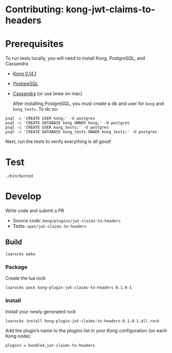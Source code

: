 # Contributing: kong-jwt-claims-to-headers

# Prerequisites

To run tests locally, you will need to install Kong, PostgreSQL, and Cassandra

- [Kong 0.14.1](https://konghq.com/install/)
- [PostgreSQL](https://www.postgresql.org/download/)
- [Cassandra](http://cassandra.apache.org/download/) (or use brew on mac)

  After installing PostgreSQL, you must create a db and user for `kong` and `kong_tests`. To do so:

```shell
psql -c 'CREATE USER kong;' -U postgres
psql -c 'CREATE DATABASE kong OWNER kong;' -U postgres
psql -c 'CREATE USER kong_tests;' -U postgres
psql -c 'CREATE DATABASE kong_tests OWNER kong_tests;' -U postgres
```

Next, run the tests to verify everything is all good!

# Test

```shell
./bin/busted
```

# Develop

Write code and submit a PR

- Source code: `kong/plugins/jwt-claims-to-headers`
- Tests: `spec/jwt-claims-to-headers`

## Build

```shell
luarocks make
```

### Package

Create the lua rock

```shell
luarocks pack kong-plugin-jwt-claims-to-headers 0.1.0-1
```

### Install

Install your newly generated rock

```shell
luarocks install kong-plugin-jwt-claims-to-headers-0.1.0-1.all.rock
```

Add the plugin’s name to the plugins list in your Kong configuration (on each Kong node):

```shell
plugins = bundled,jwt-claims-to-headers
```
